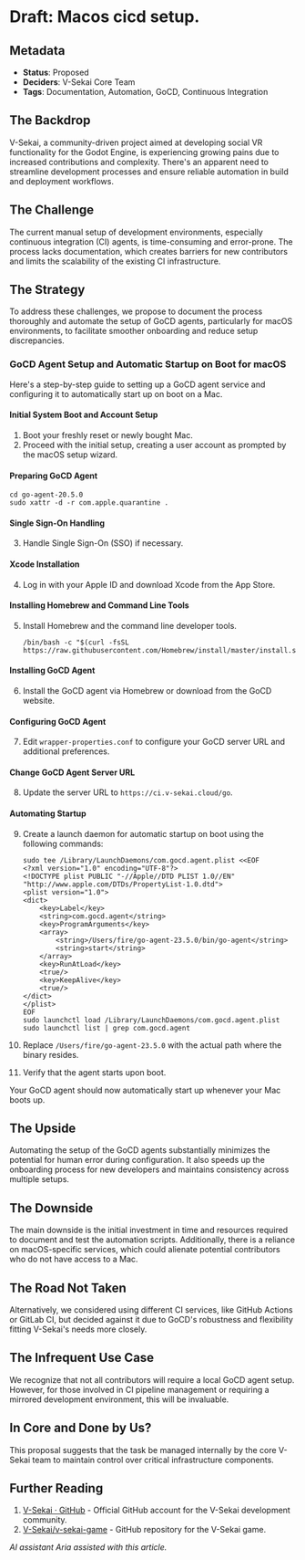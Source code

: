 # Draft: Macos cicd setup.

## Metadata

- **Status**: Proposed
- **Deciders**: V-Sekai Core Team
- **Tags**: Documentation, Automation, GoCD, Continuous Integration

## The Backdrop

V-Sekai, a community-driven project aimed at developing social VR functionality for the Godot Engine, is experiencing growing pains due to increased contributions and complexity. There's an apparent need to streamline development processes and ensure reliable automation in build and deployment workflows.

## The Challenge

The current manual setup of development environments, especially continuous integration (CI) agents, is time-consuming and error-prone. The process lacks documentation, which creates barriers for new contributors and limits the scalability of the existing CI infrastructure.

## The Strategy

To address these challenges, we propose to document the process thoroughly and automate the setup of GoCD agents, particularly for macOS environments, to facilitate smoother onboarding and reduce setup discrepancies.

### GoCD Agent Setup and Automatic Startup on Boot for macOS

Here's a step-by-step guide to setting up a GoCD agent service and configuring it to automatically start up on boot on a Mac.

#### Initial System Boot and Account Setup

1. Boot your freshly reset or newly bought Mac.
2. Proceed with the initial setup, creating a user account as prompted by the macOS setup wizard.

#### Preparing GoCD Agent

```shell
cd go-agent-20.5.0
sudo xattr -d -r com.apple.quarantine .
```

#### Single Sign-On Handling

3. Handle Single Sign-On (SSO) if necessary.

#### Xcode Installation

4. Log in with your Apple ID and download Xcode from the App Store.

#### Installing Homebrew and Command Line Tools

5. Install Homebrew and the command line developer tools.

   ```shell
   /bin/bash -c "$(curl -fsSL https://raw.githubusercontent.com/Homebrew/install/master/install.sh)"
   ```

#### Installing GoCD Agent

6. Install the GoCD agent via Homebrew or download from the GoCD website.

#### Configuring GoCD Agent

7. Edit `wrapper-properties.conf` to configure your GoCD server URL and additional preferences.

#### Change GoCD Agent Server URL

8. Update the server URL to `https://ci.v-sekai.cloud/go`.

#### Automating Startup

9. Create a launch daemon for automatic startup on boot using the following commands:

   ```shell
   sudo tee /Library/LaunchDaemons/com.gocd.agent.plist <<EOF
   <?xml version="1.0" encoding="UTF-8"?>
   <!DOCTYPE plist PUBLIC "-//Apple//DTD PLIST 1.0//EN" "http://www.apple.com/DTDs/PropertyList-1.0.dtd">
   <plist version="1.0">
   <dict>
       <key>Label</key>
       <string>com.gocd.agent</string>
       <key>ProgramArguments</key>
       <array>
           <string>/Users/fire/go-agent-23.5.0/bin/go-agent</string>
           <string>start</string>
       </array>
       <key>RunAtLoad</key>
       <true/>
       <key>KeepAlive</key>
       <true/>
   </dict>
   </plist>
   EOF
   sudo launchctl load /Library/LaunchDaemons/com.gocd.agent.plist
   sudo launchctl list | grep com.gocd.agent
   ```

10. Replace `/Users/fire/go-agent-23.5.0` with the actual path where the binary resides.

11. Verify that the agent starts upon boot.

Your GoCD agent should now automatically start up whenever your Mac boots up.

## The Upside

Automating the setup of the GoCD agents substantially minimizes the potential for human error during configuration. It also speeds up the onboarding process for new developers and maintains consistency across multiple setups.

## The Downside

The main downside is the initial investment in time and resources required to document and test the automation scripts. Additionally, there is a reliance on macOS-specific services, which could alienate potential contributors who do not have access to a Mac.

## The Road Not Taken

Alternatively, we considered using different CI services, like GitHub Actions or GitLab CI, but decided against it due to GoCD's robustness and flexibility fitting V-Sekai's needs more closely.

## The Infrequent Use Case

We recognize that not all contributors will require a local GoCD agent setup. However, for those involved in CI pipeline management or requiring a mirrored development environment, this will be invaluable.

## In Core and Done by Us?

This proposal suggests that the task be managed internally by the core V-Sekai team to maintain control over critical infrastructure components.

## Further Reading

1. [V-Sekai · GitHub](https://github.com/v-sekai) - Official GitHub account for the V-Sekai development community.
2. [V-Sekai/v-sekai-game](https://github.com/v-sekai/v-sekai-game) - GitHub repository for the V-Sekai game.

_AI assistant Aria assisted with this article._
